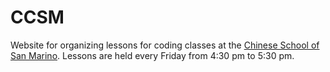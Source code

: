 # CCSM

Website for organizing lessons for coding classes at the [Chinese School of San Marino](https://www.ccsm.org). Lessons are held every Friday from 4:30 pm to 5:30 pm.
